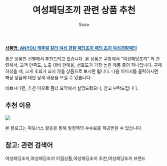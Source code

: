 ﻿---
layout: post
title:  "여성패딩조끼 관련 상품 추천"
author: Soso
categories: [ 패션의류 ]
tags: [여성패딩조끼,여성패딩조끼 이월상품,여성패딩조끼 추천,여성패딩조끼 브랜드]
image: https://ads-partners.coupang.com/image1/2PbK0X8eHi62gTyr2FJJzwBA2CvOWYJDZruTd0fzikHJ49UUMfHihNXhQy-0pBur7akqj2ZhN4PKS8ZDbiZ35_JuxLHdD9LUWhCEbq-NZcEu_vbRYG9fOFhbNguJcbcMmlktXTj8D0tmSekzK3dPV-kVF6_oIfdcynuC3utPa4_U4Y1NpD7ArQWRz_9iXRodp5bvuaG8eDa3w4wtBhzEZ858zRo_CNhwSLVMEj1W1NDB8sWX_cGfS2J2jxVIkD7bExmaKt9ZZOjz973jeOtk6uPhmb9PIcraG3aANIDkgPI= 
description: "쿠팡에서 여성패딩조끼 관련 상품으로 가장 고객 선호도가 높은 제품 중 하나입니다."
---

<a href="https://link.coupang.com/re/AFFSDP?lptag=AF5673682&pageKey=7538760873&itemId=19812532072&vendorItemId=87669677509&traceid=V0-153-c8452faca993bf85&requestid=20231116174527390039788493&token=31850C%7CMIXED"><b>상품명: <font color='#01579B'>ANYOU 캐주얼 칼라 여성 경량 패딩조끼 패딩 조끼 여성경량패딩</font></b></a>

좋은 상품만 선별해서 추천드리고 있습니다.
본 상품은 쿠팡에서 "여성패딩조끼" 와 관련해서, 고객 만족도, 노출 대비 판매율, 선호도가 가장 높은 제품 중의 하나입니다.
구매하셨을 때, 크게 후회가 되지 않을 상품으로 보시면 됩니다. 
다음 이미지를 클릭하시면 해당 상품에 대한 상세 내용을 보실 수 있습니다.

바쁘시다면, 추천 이유로 좀더 요약해서 설명드렸으니, 참고 부탁드립니다.

## 추천 이유 

<a href="https://link.coupang.com/re/AFFSDP?lptag=AF5673682&pageKey=7538760873&itemId=19812532072&vendorItemId=87669677509&traceid=V0-153-c8452faca993bf85&requestid=20231116174527390039788493&token=31850C%7CMIXED"><img src="https://thumbnail8.coupangcdn.com/thumbnails/remote/q89/image/vendor_inventory/ab7a/a276c8d1a2b69c12629b6aca9376e932fa7d456e5d64d125065a34ac357e.jpg"></a> 

본 블로그는 파트너스 활동을 통해 일정액의 수수료를 제공받을 수 있습니다.

## 참고: 관련 검색어    
여성패딩조끼,여성패딩조끼 이월상품,여성패딩조끼 추천,여성패딩조끼 브랜드